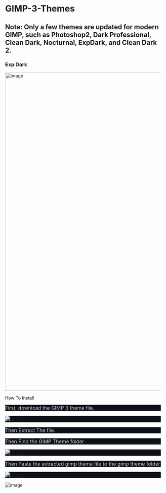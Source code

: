 # GIMP-3-Themes

## Note: Only a few themes are updated for modern GIMP, such as Photoshop2, Dark Professional, Clean Dark, Nocturnal, ExpDark, and Clean Dark 2.

### Exp Dark

<img width="1914" height="1026" alt="image" src="https://github.com/user-attachments/assets/a499eaad-438c-4a61-a40b-0846cbc4263b" />



How To Install</h2><p dir="auto" style="background-color: #0d1117; box-sizing: border-box; color: #c9d1d9; font-family: -apple-system, BlinkMacSystemFont, &quot;Segoe UI&quot;, Helvetica, Arial, sans-serif, &quot;Apple Color Emoji&quot;, &quot;Segoe UI Emoji&quot;; font-size: 16px; margin-bottom: 16px; margin-top: 0px;">First, download the GIMP 3 theme file.</p><p dir="auto" style="background-color: #0d1117; box-sizing: border-box; color: #c9d1d9; font-family: -apple-system, BlinkMacSystemFont, &quot;Segoe UI&quot;, Helvetica, Arial, sans-serif, &quot;Apple Color Emoji&quot;, &quot;Segoe UI Emoji&quot;; font-size: 16px; margin-bottom: 16px; margin-top: 0px;"><a href="https://user-images.githubusercontent.com/100540808/182044363-7cade384-0527-4662-babe-948d951059c6.png" rel="noopener noreferrer" style="background-color: transparent; box-sizing: border-box; text-decoration-line: none;" target="_blank"><img alt="image" src="https://user-images.githubusercontent.com/100540808/182044363-7cade384-0527-4662-babe-948d951059c6.png" style="background-color: var(--color-canvas-default); border-style: none; box-sizing: content-box; max-width: 100%;" /></a></p><p dir="auto" style="background-color: #0d1117; box-sizing: border-box; color: #c9d1d9; font-family: -apple-system, BlinkMacSystemFont, &quot;Segoe UI&quot;, Helvetica, Arial, sans-serif, &quot;Apple Color Emoji&quot;, &quot;Segoe UI Emoji&quot;; font-size: 16px; margin-bottom: 16px; margin-top: 0px;">Then Extract The file.</p><p dir="auto" style="background-color: #0d1117; box-sizing: border-box; color: #c9d1d9; font-family: -apple-system, BlinkMacSystemFont, &quot;Segoe UI&quot;, Helvetica, Arial, sans-serif, &quot;Apple Color Emoji&quot;, &quot;Segoe UI Emoji&quot;; font-size: 16px; margin-bottom: 16px; margin-top: 0px;">Then Find the GIMP Theme folder</p><p dir="auto" style="background-color: #0d1117; box-sizing: border-box; color: #c9d1d9; font-family: -apple-system, BlinkMacSystemFont, &quot;Segoe UI&quot;, Helvetica, Arial, sans-serif, &quot;Apple Color Emoji&quot;, &quot;Segoe UI Emoji&quot;; font-size: 16px; margin-bottom: 16px; margin-top: 0px;"><a href="" rel="noopener noreferrer" style="background-color: transparent; box-sizing: border-box; text-decoration-line: none;" target="_blank"><img alt="image" src="[[https://user-images.githubusercontent.com/100540808/179616646-017a69e2-70f7-4751-a091-1385b8adb1ac.png](https://user-images.githubusercontent.com/100540808/206898139-0d1d5247-3623-416c-97a1-dac2f969f898.jpg)](https://user-images.githubusercontent.com/100540808/206898139-0d1d5247-3623-416c-97a1-dac2f969f898.jpg)" style="background-color: var(--color-canvas-default); border-style: none; box-sizing: content-box; max-width: 100%;" /></a></p><p dir="auto" style="background-color: #0d1117; box-sizing: border-box; color: #c9d1d9; font-family: -apple-system, BlinkMacSystemFont, &quot;Segoe UI&quot;, Helvetica, Arial, sans-serif, &quot;Apple Color Emoji&quot;, &quot;Segoe UI Emoji&quot;; font-size: 16px; margin-bottom: 16px; margin-top: 0px;">Then Paste the extracted gimp theme file to the gimp theme folder</p><p dir="auto" style="background-color: #0d1117; box-sizing: border-box; color: #c9d1d9; font-family: -apple-system, BlinkMacSystemFont, &quot;Segoe UI&quot;, Helvetica, Arial, sans-serif, &quot;Apple Color Emoji&quot;, &quot;Segoe UI Emoji&quot;; font-size: 16px; margin-bottom: 0px !important; margin-top: 0px;"><a href="https://user-images.githubusercontent.com/100540808/179616954-09518674-4856-4c67-9262-0061ca6ac42a.png" rel="noopener noreferrer" style="background-color: transparent; box-shadow: none; box-sizing: border-box; outline-offset: 0px; outline: none;" target="_blank"><img alt="image" src="https://user-images.githubusercontent.com/100540808/179616954-09518674-4856-4c67-9262-0061ca6ac42a.png" style="background-color: var(--color-canvas-default); border-style: none; box-sizing: content-box; max-width: 100%;" /></a></p>

![image](https://user-images.githubusercontent.com/100540808/206898139-0d1d5247-3623-416c-97a1-dac2f969f898.jpg)
